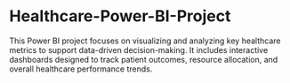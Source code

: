 # Healthcare-Power-BI-Project
This Power BI project focuses on visualizing and analyzing key healthcare metrics to support data-driven decision-making. It includes interactive dashboards designed to track patient outcomes, resource allocation, and overall healthcare performance trends.
